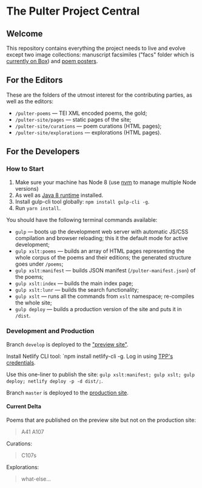 # The Pulter Project Central

## Welcome
This repository contains everything the project needs to live and evolve except two image collections: manuscript facsimiles ("facs" folder which is [currently on Box](https://northwestern.app.box.com/folder/30331780748)) and [poem posters](https://github.com/MADStudioNU/the-pulter-project-posters).

## For the Editors
These are the folders of the utmost interest for the contributing parties, as well as the editors:
* `/pulter-poems` — TEI XML encoded poems, the gold;
* `/pulter-site/pages` — static pages of the site;
* `/pulter-site/curations` — poem curations (HTML pages);
* `/pulter-site/explorations` — explorations (HTML pages).

## For the Developers
### How to Start
1. Make sure your machine has Node 8 (use [nvm](https://github.com/nvm-sh/nvm) to manage multiple Node versions) 
2. As well as [Java 8 runtime](https://adoptopenjdk.net/) installed.
3. Install gulp-cli tool globally: `npm install gulp-cli -g`.
4. Run `yarn install`.

You should have the following terminal commands available:
* `gulp` — boots up the development web server with automatic JS/CSS compilation and browser reloading; this it the default mode for active development;
* `gulp xslt:poems` — builds an array of HTML pages representing the whole corpus of the poems and their editions; the generated structure goes under `/poems`;
* `gulp xslt:manifest` — builds JSON manifest (`/pulter-manifest.json`) of the poems;
* `gulp xslt:index` — builds the main index page;
* `gulp xslt:lunr` — builds the search functionality;
* `gulp xslt` — runs all the commands from `xslt` namespace; re-compiles the whole site;
* `gulp deploy` — builds a production version of the site and puts it in `/dist`.

### Development and Production
Branch `develop` is deployed to the ["preview site"](https://pulterproject-preview-c7ga82m1pzxmbn.netlify.app/#poems).

Install Netlify CLI tool: `npm install netlify-cli -g. Log in using [TPP's credentials](https://slate.weinberg.northwestern.edu/display/FCS/Pulter+Project+Internet+Accounts).

Use this one-liner to publish the site: `gulp xslt:manifest; gulp xslt; gulp deploy; netlify deploy -p -d dist/;`.

Branch `master` is deployed to the [production site](https://pulterproject.northwestern.edu/#poems).

#### Current Delta
Poems that are published on the preview site but not on the production site:
> A41 A107

Curations:
> C107s

Explorations:
> what-else...
